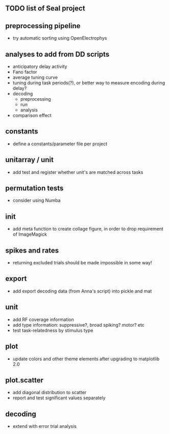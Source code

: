 TODO list of Seal project
-------------------------


preprocessing pipeline
----------------------
  - try automatic sorting using OpenElectrophys


analyses to add from DD scripts
-------------------------------
  - anticipatory delay activity
  - Fano factor
  - average tuning curve
  - tuning during task periods(?), or better way to measure encoding during delay?
  - decoding
    - preprocessing
    - run
    - analysis
  - comparison effect

constants
---------
  - define a constants/parameter file per project


unitarray / unit
----------------
  - add test and register whether unit's are matched across tasks


permutation tests
-----------------
  - consider using Numba


init
----
  - add meta function to create collage figure, in order to drop requirement of ImageMagick


spikes and rates
----------------
  - returning excluded trials should be made impossible in some way!


export
------
  - add export decoding data (from Anna's script) into pickle and mat


unit
----
  - add RF coverage information
  - add type information: suppressive?, broad spiking? motor? etc
  - test task-relatedness by stimulus type


plot
----
  - update colors and other theme elements after upgrading to matplotlib 2.0


plot.scatter
------------
  - add diagonal distribution to scatter
  - report and test significant values separately


decoding
--------
  - extend with error trial analysis
